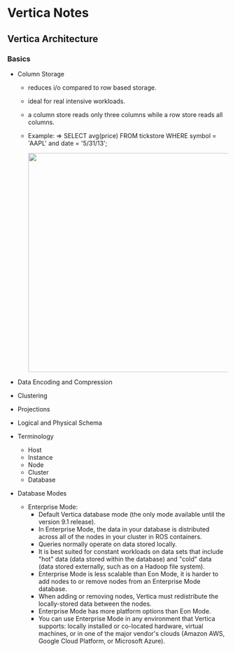 # Vertica Notes

## Vertica Architecture

### Basics

- Column Storage

  - reduces i/o compared to row based storage.
  - ideal for real intensive workloads.
  - a column store reads only three columns while a row store reads all columns.
  - Example: => SELECT avg(price) FROM tickstore WHERE symbol = 'AAPL' and date = '5/31/13';
  
    <img src="https://www.vertica.com/docs/9.2.x/HTML/Content/Resources/Images/ConceptsGuide/cluster_storage.png" width=500px height=500px>

- Data Encoding and Compression

- Clustering

- Projections

- Logical and Physical Schema

- Terminology

  -  Host
  -  Instance
  -  Node
  -  Cluster
  -  Database

- Database Modes

  - Enterprise Mode:
     - Default Vertica database mode (the only mode available until the version 9.1 release).
     -  In Enterprise Mode, the data in your database is distributed across all of the nodes in your cluster in ROS containers.
     -  Queries normally operate on data stored locally.
     -  It is best suited for constant workloads on data sets that include "hot" data (data stored within the database) and "cold" data (data stored externally, such as on a Hadoop file system).
     -  Enterprise Mode is less scalable than Eon Mode, it is harder to add nodes to or remove nodes from an Enterprise Mode database. 
     -  When adding or removing nodes, Vertica must redistribute the locally-stored data between the nodes.
     -  Enterprise Mode has more platform options than Eon Mode. 
     -  You can use Enterprise Mode in any environment that Vertica supports: locally installed or co-located hardware, virtual machines, or in one of the major vendor's clouds (Amazon AWS, Google Cloud Platform, or Microsoft Azure).
  
